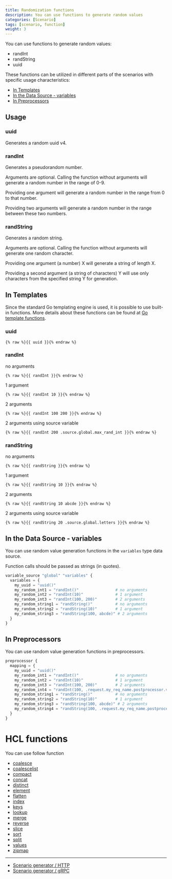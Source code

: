 ```yaml
---
title: Randomization functions
description: You can use functions to generate random values
categories: [Scenario]
tags: [scenario, function]
weight: 3
---
```


You can use functions to generate random values:
- randInt
- randString
- uuid

These functions can be utilized in different parts of the scenarios with specific usage characteristics:
- [In Templates](#in-templates)
- [In the Data Source - variables](#in-the-data-source---variables)
- [In Preprocessors](#in-preprocessors)

## Usage

### uuid

Generates a random uuid v4.

### randInt

Generates a pseudorandom number.

Arguments are optional. Calling the function without arguments will generate a random number in the range of 0-9.

Providing one argument will generate a random number in the range from 0 to that number.

Providing two arguments will generate a random number in the range between these two numbers.

### randString

Generates a random string.

Arguments are optional. Calling the function without arguments will generate one random character.

Providing one argument (a number) X will generate a string of length X.

Providing a second argument (a string of characters) Y will use only characters from the specified string Y for generation.

## In Templates

Since the standard Go templating engine is used, it is possible to use built-in functions. More details about these 
functions can be found at [Go template functions](https://pkg.go.dev/text/template#hdr-Functions).

### uuid

```gotemplate
{% raw %}{{ uuid }}{% endraw %}
```

### randInt

no arguments
```gotemplate
{% raw %}{{ randInt }}{% endraw %}
```

1 argument
```gotemplate
{% raw %}{{ randInt 10 }}{% endraw %}
```

2 arguments
```gotemplate
{% raw %}{{ randInt 100 200 }}{% endraw %}
```

2 arguments using source variable
```gotemplate
{% raw %}{{ randInt 200 .source.global.max_rand_int }}{% endraw %} 
```

### randString

no arguments
```gotemplate
{% raw %}{{ randString }}{% endraw %}
```

1 argument
```gotemplate
{% raw %}{{ randString 10 }}{% endraw %}
```

2 arguments
```gotemplate
{% raw %}{{ randString 10 abcde }}{% endraw %}
```

2 arguments using source variable
```gotemplate
{% raw %}{{ randString 20 .source.global.letters }}{% endraw %}
```

## In the Data Source - variables

You can use random value generation functions in the `variables` type data source.

Function calls should be passed as strings (in quotes).

```terraform
variable_source "global" "variables" {
  variables = {
    my_uuid = "uuid()"
    my_random_int1 = "randInt()"                # no arguments
    my_random_int2 = "randInt(10)"              # 1 argument
    my_random_int3 = "randInt(100, 200)"        # 2 arguments
    my_random_string1 = "randString()"          # no arguments
    my_random_string2 = "randString(10)"        # 1 argument
    my_random_string3 = "randString(100, abcde)" # 2 arguments
  }
}
```

## In Preprocessors

You can use random value generation functions in preprocessors.

```terraform
preprocessor {
  mapping = {
    my_uuid = "uuid()"
    my_random_int1 = "randInt()"                # no arguments
    my_random_int2 = "randInt(10)"              # 1 argument
    my_random_int3 = "randInt(100, 200)"        # 2 arguments
    my_random_int4 = "randInt(100, .request.my_req_name.postprocessor.var_from_response)" # 2 arguments, using from response of request my_req_name
    my_random_string1 = "randString()"          # no arguments
    my_random_string2 = "randString(10)"        # 1 argument
    my_random_string3 = "randString(100, abcde)" # 2 arguments
    my_random_string4 = "randString(100, .request.my_req_name.postprocessor.var_from_response)"  # 2 arguments, using from response of request my_req_name
  }
}
```

# HCL functions

You can use follow function 

- [coalesce](https://developer.hashicorp.com/packer/docs/templates/hcl_templates/functions/collection/coalesce)
- [coalescelist](https://developer.hashicorp.com/packer/docs/templates/hcl_templates/functions/collection/coalescelist)
- [compact](https://developer.hashicorp.com/packer/docs/templates/hcl_templates/functions/collection/compact)
- [concat](https://developer.hashicorp.com/packer/docs/templates/hcl_templates/functions/collection/concat)
- [distinct](https://developer.hashicorp.com/packer/docs/templates/hcl_templates/functions/collection/distinct)
- [element](https://developer.hashicorp.com/packer/docs/templates/hcl_templates/functions/collection/element)
- [flatten](https://developer.hashicorp.com/packer/docs/templates/hcl_templates/functions/collection/flatten)
- [index](https://developer.hashicorp.com/packer/docs/templates/hcl_templates/functions/collection/index-fn)
- [keys](https://developer.hashicorp.com/packer/docs/templates/hcl_templates/functions/collection/keys)
- [lookup](https://developer.hashicorp.com/packer/docs/templates/hcl_templates/functions/collection/lookup)
- [merge](https://developer.hashicorp.com/packer/docs/templates/hcl_templates/functions/collection/merge)
- [reverse](https://developer.hashicorp.com/packer/docs/templates/hcl_templates/functions/collection/reverse)
- [slice](https://developer.hashicorp.com/packer/docs/templates/hcl_templates/functions/collection/slice)
- [sort](https://developer.hashicorp.com/packer/docs/templates/hcl_templates/functions/collection/sort)
- [split](https://developer.hashicorp.com/packer/docs/templates/hcl_templates/functions/string/split)
- [values](https://developer.hashicorp.com/packer/docs/templates/hcl_templates/functions/collection/values)
- [zipmap](https://developer.hashicorp.com/packer/docs/templates/hcl_templates/functions/collection/zipmap)


---

- [Scenario generator / HTTP](../scenario-http-generator.md)
- [Scenario generator / gRPC](../scenario-grpc-generator.md)
